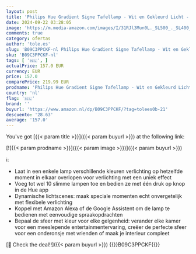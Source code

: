 ```yaml
---
layout: post
title: 'Philips Hue Gradient Signe Tafellamp - Wit en Gekleurd Licht - Werkt met Alexa en Google Home - Verbind met Bluetooth of Hue Bridge - Dimbaar - 55 cm hoog - Zwart'
date: 2024-09-22 03:28:05
image: 'https://m.media-amazon.com/images/I/31RJl3Mun0L._SL500_._SL400_.jpg'
comments: true
category: ofertas
author: 'tole.es'
slug: 'B09C3PPCKF-nl Philips Hue Gradient Signe Tafellamp - Wit en Gekleurd...'
sku: 'B09C3PPCKF-nl'
tags: [ '🇳🇱', ]
actualPrice: 157.0 EUR
currency: EUR
price: 157.0
comparePrice: 219.99 EUR
prodname: 'Philips Hue Gradient Signe Tafellamp - Wit en Gekleurd Licht - Werkt met Alexa en Google Home - Verbind met Bluetooth of Hue Bridge - Dimbaar - 55 cm hoog - Zwart'
country: 'nl'
flag: '🇳🇱'
brand: ''
buyurl: 'https://www.amazon.nl/dp/B09C3PPCKF/?tag=tolees0b-21'
descuento: '28.63'
average: '157.0'
---
```


You've got [{{< param title >}}]({{< param buyurl >}}) at the following link:

[![{{< param prodname >}}]({{< param image >}})]({{< param buyurl >}})

ℹ️:

- Laat in een enkele lamp verschillende kleuren verlichting op hetzelfde moment in elkaar overlopen voor verlichting met een uniek effect
- Voeg tot wel 10 slimme lampen toe en bedien ze met één druk op knop in de Hue app
- Dynamische lichtscenes: maak speciale momenten echt onvergetelijk met flexibele verlichting
- Koppel met Amazon Alexa of de Google Assistent om de lamp te bedienen met eenvoudige spraakopdrachten
- Bepaal de sfeer met kleur voor elke gelgenheid: verander elke kamer voor een meeslepende entertainmentervaring, creëer de perfecte sfeer voor een onderonsje met vrienden of maak je interieur compleet

[🛒 Check the deal!!]({{< param buyurl >}})
{{<world>}}B09C3PPCKF{{</world>}}

